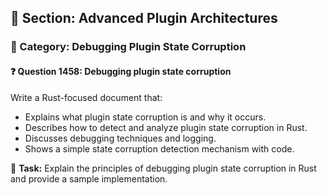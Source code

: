 ## 📘 Section: Advanced Plugin Architectures  
### 🔹 Category: Debugging Plugin State Corruption  
#### ❓ Question 1458: Debugging plugin state corruption

Write a Rust-focused document that:

- Explains what plugin state corruption is and why it occurs.
- Describes how to detect and analyze plugin state corruption in Rust.
- Discusses debugging techniques and logging.
- Shows a simple state corruption detection mechanism with code.

🔧 **Task:** Explain the principles of debugging plugin state corruption in Rust and provide a sample implementation.
